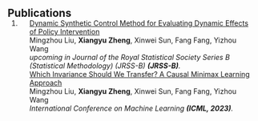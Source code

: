 <h2 id="publications" style="margin: 2px 0px -15px;">Publications</h2>

<div class="publications">
<ol class="bibliography">

<li>
<div class="pub-row">

  <!-- <div class="col-sm-3 abbr" style="position: relative;padding-right: 15px;padding-left: 15px;">
    <img src="assets/img/teaser_example.png" class="teaser img-fluid z-depth-1">
    <abbr class="badge">CVPR</abbr>
  </div> -->

<div class="col-sm-9" style="position: relative;padding-right: 15px;padding-left: 20px;">
    <div class="title"><a href="https://arxiv.org/abs/2107.01876">Dynamic Synthetic Control Method for Evaluating Dynamic Effects of Policy Intervention </a></div>
    <div class="author">Mingzhou Liu, <strong>Xiangyu Zheng</strong>, Xinwei Sun, Fang Fang, Yizhou Wang </div>
    <div class="periodical"><em> upcoming in Journal of the Royal Statistical Society Series B (Statistical Methodology) (JRSS-B) <strong>(JRSS-B)</strong>.</em></div> 
  </div>
</div>

<div class="col-sm-9" style="position: relative;padding-right: 15px;padding-left: 20px;">
    <div class="title"><a href="https://songxichen.com/Uploads/Files/Publication/AirPollution-Alert-unblind.pdf">Which Invariance Should We Transfer? A Causal Minimax Learning Approach </a></div>
    <div class="author">Mingzhou Liu, <strong>Xiangyu Zheng</strong>, Xinwei Sun, Fang Fang, Yizhou Wang </div>
    <div class="periodical"><em>International Conference on Machine Learning <strong>(ICML, 2023)</strong>.</em></div> 
  </div>
</div>







</li>
  
<br>

</ol>
</div>
